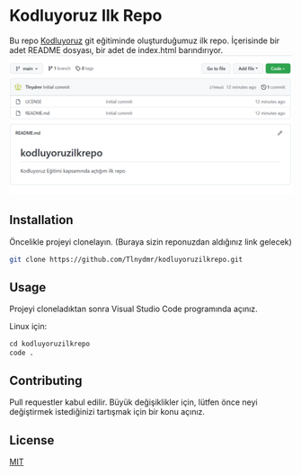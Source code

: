 # Kodluyoruz Ilk Repo
Bu repo [Kodluyoruz](https://www.kodluyoruz.org/) git eğitiminde oluşturduğumuz ilk repo. İçerisinde bir adet README dosyası, bir adet de index.html barındırıyor.
![github](figures/github.png)
## Installation

Öncelikle projeyi clonelayın. (Buraya sizin reponuzdan aldığınız link gelecek)

```bash
git clone https://github.com/Tlnydmr/kodluyoruzilkrepo.git
```

## Usage

Projeyi cloneladıktan sonra Visual Studio Code programında açınız.

Linux için:
```linux
cd kodluyoruzilkrepo
code .
```

## Contributing
Pull requestler kabul edilir. Büyük değişiklikler için, lütfen önce neyi değiştirmek istediğinizi tartışmak için bir konu açınız.


## License
[MIT](https://choosealicense.com/licenses/mit/)
